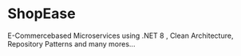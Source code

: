 # ShopEase
E-Commercebased Microservices using .NET 8 , Clean Architecture, Repository Patterns and many mores...

